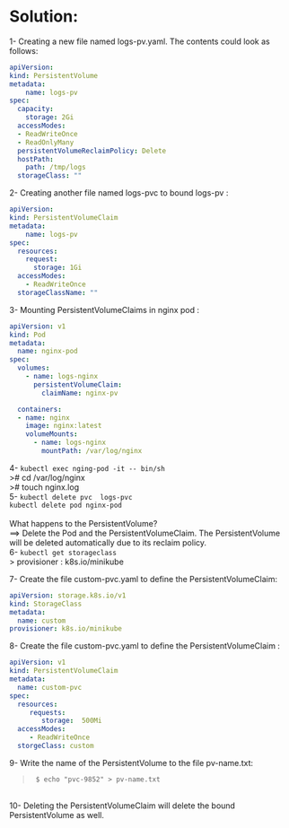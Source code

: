 # Solution:
1- Creating a new file named logs-pv.yaml. The contents could look as follows:
``` yaml
apiVersion:
kind: PersistentVolume
metadata:
    name: logs-pv
spec:
  capacity:
    storage: 2Gi
  accessModes:
  - ReadWriteOnce 
  - ReadOnlyMany
  persistentVolumeReclaimPolicy: Delete
  hostPath:
    path: /tmp/logs
  storageClass: ""
```
2- Creating another file named logs-pvc to bound logs-pv :
``` yaml
apiVersion:
kind: PersistentVolumeClaim
metadata:
    name: logs-pv
spec:
  resources:
    request:
      storage: 1Gi
  accessModes:
    - ReadWriteOnce 
  storageClassName: ""  
```
3- Mounting PersistentVolumeClaims in nginx pod :
``` yaml
apiVersion: v1
kind: Pod 
metadata:
  name: nginx-pod  
spec:
  volumes:
    - name: logs-nginx
      persistentVolumeClaim:
        claimName: nginx-pv

  containers:
  - name: nginx
    image: nginx:latest
    volumeMounts:
      - name: logs-nginx
        mountPath: /var/log/nginx
```
4-  `kubectl exec nging-pod -it -- bin/sh` <br>
     ># cd /var/log/nginx <br>
     ># touch nginx.log <br>
5- `kubectl delete pvc  logs-pvc` <br>
   `kubectl delete pod nginx-pod` <br>
<br>
 What happens to the PersistentVolume?
 <br>
 ==> Delete the Pod and the PersistentVolumeClaim. The PersistentVolume will be
deleted automatically due to its reclaim policy.<br>
6- `kubectl get storageclass` <br>
     > provisioner :  k8s.io/minikube <br>

7- Create the file custom-pvc.yaml to define the PersistentVolumeClaim: <br>
``` yaml
apiVersion: storage.k8s.io/v1
kind: StorageClass
metadata:
  name: custom
provisioner: k8s.io/minikube
```

8- Create the file custom-pvc.yaml to define the PersistentVolumeClaim :
``` yaml
apiVersion: v1
kind: PersistentVolumeClaim
metadata:
  name: custom-pvc
spec:
  resources:
     requests:
        storage:  500Mi
  accessModes:
     - ReadWriteOnce
  storgeClass: custom  

```
9- Write the name of the PersistentVolume to the file pv-name.txt: <br>
  >` $ echo "pvc-9852" > pv-name.txt` <br>
<br>
10- Deleting the PersistentVolumeClaim will delete the bound PersistentVolume as well.